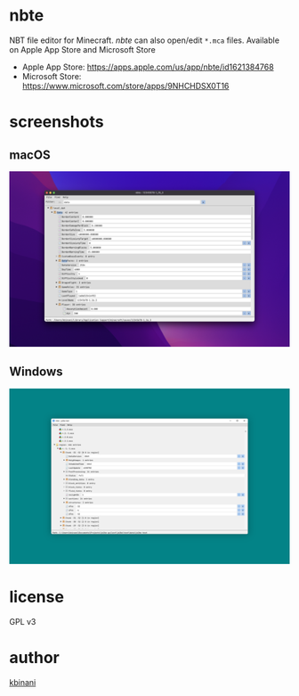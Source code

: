 # nbte

NBT file editor for Minecraft. *nbte* can also open/edit `*.mca` files.
Available on Apple App Store and Microsoft Store
- Apple App Store: https://apps.apple.com/us/app/nbte/id1621384768
- Microsoft Store: https://www.microsoft.com/store/apps/9NHCHDSX0T16

# screenshots

## macOS
![macOS](https://raw.githubusercontent.com/kbinani/nbte/main/img/apple-store.png)

## Windows
![Windows](https://raw.githubusercontent.com/kbinani/nbte/main/img/ms-store.png)

# license

GPL v3

# author

[kbinani](https://twitter.com/kbinani)
